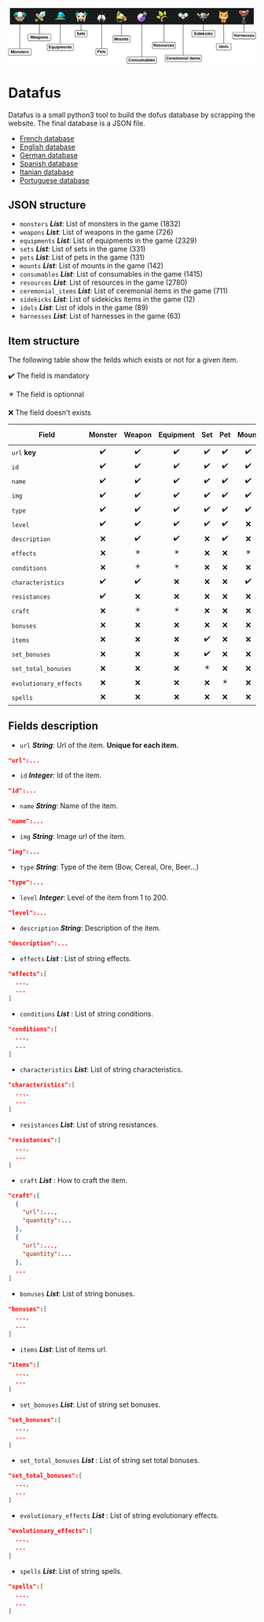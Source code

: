 <img src="https://github.com/LucBerge/Datafus/raw/master/images/banner_tags.png" />

# Datafus

Datafus is a small python3 tool to build the dofus database by scrapping the website. The final database is a JSON file.

- [French database](https://github.com/LucBerge/Datafus/blob/master/data/dofus.fr.json)
- [English database](https://github.com/LucBerge/Datafus/blob/master/data/dofus.en.json)
- [German database](https://github.com/LucBerge/Datafus/blob/master/data/dofus.de.json)
- [Spanish database](https://github.com/LucBerge/Datafus/blob/master/data/dofus.es.json)
- [Itanian database](https://github.com/LucBerge/Datafus/blob/master/data/dofus.it.json)
- [Portuguese database](https://github.com/LucBerge/Datafus/blob/master/data/dofus.pt.json)

## JSON structure

- `monsters`  **_List_**: List of monsters in the game (1832)
- `weapons` **_List_**: List of weapons in the game (726)
- `equipments` **_List_**: List of equipments in the game (2329)
- `sets` **_List_**: List of sets in the game (331)
- `pets` **_List_**: List of pets in the game (131)
- `mounts` **_List_**: List of mounts in the game (142)
- `consumables` **_List_**: List of consumables in the game (1415)
- `resources` **_List_**: List of resources in the game (2780)
- `ceremonial_items` **_List_**: List of ceremonial items in the game (711)
- `sidekicks` **_List_**: List of sidekicks items in the game (12)
- `idols` **_List_**: List of idols in the game (89)
- `harnesses` **_List_**: List of harnesses in the game (63)

## Item structure

The following table show the feilds which exists or not for a given item.

✔️ The field is mandatory

✴️ The field is optionnal

❌ The field doesn't exists


|Field                 | Monster | Weapon | Equipment | Set | Pet | Mount | Consumable | Resource | Cremonial item | Sidekick | Idol | Harnesse |
|----------------------|:-------:|:------:|:---------:|:---:|:---:|:-----:|:----------:|:--------:|:--------------:|:--------:|:----:|:--------:|
|`url` **key**         |✔️       |✔️       |✔️          |✔️   |✔️    |✔️      |✔️          |✔️         |✔️               |✔️        |✔️     |✔️         |
|`id`                  |✔️       |✔️       |✔️          |✔️   |✔️    |✔️      |✔️          |✔️         |✔️               |✔️        |✔️     |✔️         |
|`name`                |✔️       |✔️       |✔️          |✔️   |✔️    |✔️      |✔️          |✔️         |✔️               |✔️        |✔️     |✔️         |
|`img`                 |✔️       |✔️       |✔️          |✔️   |✔️    |✔️      |✔️          |✔️         |✔️               |✔️        |✔️     |✔️         |
|`type`                |✔️       |✔️       |✔️          |✔️   |✔️    |✔️      |✔️          |✔️         |✔️               |✔️        |✔️     |✔️         |
|`level`               |✔️       |✔️       |✔️          |✔️   |✔️    |❌     |✔️           |✔️         |✔️               |❌       |✔️     |✔️         |
|`description`         |❌       |✔️       |✔️          |❌   |✔️    |❌     |✔️          |✔️         |✔️               |✔️        |✔️     |✔️         |
|`effects`             |❌       |✴️       |✴️          |❌   |❌    |✴️     |✴️         |✴️         |✴️               |❌        |❌     |❌        |
|`conditions`          |❌       |✴️       |✴️          |❌   |❌    |❌     |✴️         |✴️         |✴️               |❌        |❌     |✴️        |
|`characteristics`     |✔️       |✔️       |❌          |❌   |❌    |✔️     |❌          |❌        |✴️               |✔️        |❌     |❌        |
|`resistances`         |✔️       |❌       |❌          |❌   |❌    |❌     |❌         |❌         |❌              |❌        |❌     |❌        |
|`craft`               |❌       |✴️       |✴️          |❌   |❌    |❌     |✴️         |✴️         |✴️               |❌        |✔️     |✴️        |
|`bonuses`             |❌       |❌       |❌          |❌   |❌    |❌     |❌         |❌         |❌              |❌        |✔️     |❌        |
|`items`               |❌       |❌       |❌          |✔️   |❌    |❌     |❌         |❌         |❌              |❌        |❌     |❌        |
|`set_bonuses`         |❌       |❌       |❌          |✔️   |❌    |❌     |❌         |❌         |❌              |❌        |❌     |❌        |
|`set_total_bonuses`   |❌       |❌       |❌          |✴️   |❌    |❌     |❌         |❌         |❌              |❌        |❌     |❌        |
|`evolutionary_effects`|❌       |❌       |❌          |❌   |✴️    |❌     |❌         |❌         |❌              |❌        |❌     |❌        |
|`spells`              |❌       |❌       |❌          |❌   |❌    |❌     |❌        |❌          |❌              |❌        |✔️     |❌        |

## Fields description

- `url` **_String_**: Url of the item. **Unique for each item.**
```json
"url":...
```

- `id` **_Integer_**: Id of the item.
```json
"id":...
```

- `name` **_String_**: Name of the item.
```json
"name":...
```

- `img` **_String_**: Image url of the item.
```json
"img":...
```

- `type` **_String_**: Type of the item (Bow, Cereal, Ore, Beer...)
```json
"type":...
```

- `level` **_Integer_**: Level of the item from 1 to 200.
```json
"level":...
```

- `description`  **_String_**: Description of the item.
```json
"description":...
```

- `effects` **_List_** : List of string effects.
```json
"effects":[
  ...,
  ...
]
```

- `conditions` **_List_** : List of string conditions.
```json
"conditions":[
  ...,
  ...
]
```

- `characteristics` **_List_**: List of string characteristics.
```json
"characteristics":[
  ...,
  ...
]
```

- `resistances` **_List_**: List of string resistances.
```json
"resistances":[
  ...,
  ...
]
```

- `craft` **_List_** : How to craft the item.
```json
"craft":[
  {
    "url":...,
    "quantity":...
  },
  {
    "url":...,
    "quantity":...
  },
  ...
]
```

- `bonuses` **_List_**: List of string bonuses.
```json
"bonuses":[
  ...,
  ...
]
```

- `items` **_List_**: List of items url.
```json
"items":[
  ...,
  ...
]
```

- `set_bonuses` **_List_**: List of string set bonuses.
```json
"set_bonuses":[
  ...,
  ...
]
```

- `set_total_bonuses` **_List_** : List of string set total bonuses.
```json
"set_total_bonuses":[
  ...,
  ...
]
```

- `evolutionary_effects` **_List_** : List of string evolutionary effects.
```json
"evolutionary_effects":[
  ...,
  ...
]
```

- `spells` **_List_**: List of string spells.
```json
"spells":[
  ...,
  ...
]
```
